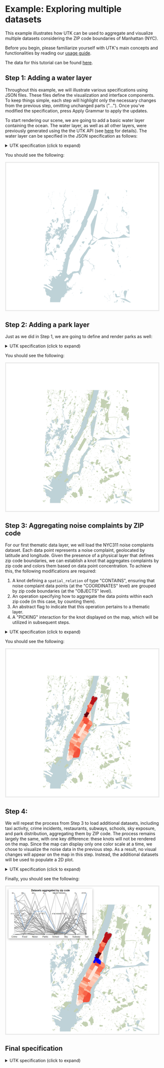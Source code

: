 # Example: Exploring multiple datasets

This example illustrates how UTK can be used to aggregate and visualize multiple datasets considering the ZIP code boundaries of Manhattan (NYC).

Before you begin, please familiarize yourself with UTK's main concepts and functionalities by reading our [usage guide](../USAGE.md).

The data for this tutorial can be found [here](https://drive.google.com/drive/folders/179RYmhPGNvd_kiLLg6AWIM-5wVciyLGr?usp=sharing).

## Step 1: Adding a water layer

Throughout this example, we will illustrate various specifications using JSON files. These files define the visualization and interface components. To keep things simple, each step will highlight only the necessary changes from the previous step, omitting unchanged parts ("..."). Once you've modified the specification, press Apply Grammar to apply the updates.

To start rendering our scene, we are going to add a basic water layer containing the ocean. The water layer, as well as all other layers, were previously generated using the the UTK API (see [here](../USAGE.md) for details). The water layer can be specified in the JSON specification as follows:

<details>
<summary>UTK specification (click to expand)</summary>

```diff
{
  "components": [
    {
      "map": {
        "camera": {...},
+         "knots": ["purewater"],
+         "interactions": ["NONE"]
      },
      "plots": [],
      "knots": [
+       {
+         "id": "pureWater",
+         "integration_scheme": [{"out": {"name": "water", "level": "OBJECTS"}}]
+       },
      ],
      "position": {...}
    },
    {
      "type": "GRAMMAR",
      "position": {...}
    },
    {
      "type": "TOGGLE_KNOT",
      "map_id": 0,
      "position":{...}
    }
  ],
  "arrangement": "LINKED",
  "grid": {...}
}
```
</details>

You should see the following:

![UTK example](../images/data-1.png?raw=true)

## Step 2: Adding a park layer

Just as we did in Step 1, we are going to define and render parks as well:

<details>
<summary>UTK specification (click to expand)</summary>

```diff
{
  "components": [
    {
      "map": {
        "camera": {...},
+         "knots": [... "pureparks"],
+         "interactions": [... "NONE"]
      },
      "plots": [],
      "knots": [
        ...
+       {
+         "id": "pureParks",
+         "integration_scheme": [{"out": {"name": "parks", "level": "OBJECTS"}}]
+       }
      ],
      "position": {...}
    },
    {
      "type": "GRAMMAR",
      "position": {...}
    },
    {
      "type": "TOGGLE_KNOT",
      "map_id": 0,
      "position":{...}
    }
  ],
  "arrangement": "LINKED",
  "grid": {...}
}
```
</details>

You should see the following:

![UTK example](../images/data-2.png?raw=true)

## Step 3: Aggregating noise complaints by ZIP code

For our first thematic data layer, we will load the NYC311 noise complaints dataset. Each data point represents a noise complaint, geolocated by latitude and longitude. Given the presence of a physical layer that defines zip code boundaries, we can establish a knot that aggregates complaints by zip code and colors them based on data point concentration. To achieve this, the following modifications are required:

1. A knot defining a `spatial_relation` of type "CONTAINS", ensuring that noise complaint data points (at the "COORDINATES" level) are grouped by zip code boundaries (at the "OBJECTS" level).
2. An operation specifying how to aggregate the data points within each zip code (in this case, by counting them).
3. An abstract flag to indicate that this operation pertains to a thematic layer.
4. A "PICKING" interaction for the knot displayed on the map, which will be utilized in subsequent steps.

<details>
<summary>UTK specification (click to expand)</summary>

```diff
{
  "components": [
    {
      "map": {
        "camera": {...},
          "knots": [... "noiseToZip"],
          "interactions": [... "PICKING"]
      },
      "plots": [],
      "knots": [
        ...
+       {
+         "id": "noiseToZip",
+         "integration_scheme": [
+           {
+             "spatial_relation": "CONTAINS",
+             "in": {"name": "noise", "level": "COORDINATES"},
+             "out": {"name": "zip", "level": "OBJECTS"},
+             "operation": "COUNT",
+             "abstract": true
+           }
+         ]
+       }
      ],
      "position": {...}
    },
    {
      "type": "GRAMMAR",
      "position": {...}
    },
    {
      "type": "TOGGLE_KNOT",
      "map_id": 0,
      "position":{...}
    }
  ],
  "arrangement": "LINKED",
  "grid": {...}
}
```
</details>

You should see the following:

![UTK example](../images/data-3.png?raw=true)

## Step 4:

We will repeat the process from Step 3 to load additional datasets, including taxi activity, crime incidents, restaurants, subways, schools, sky exposure, and park distribution, aggregating them by ZIP code. The process remains largely the same, with one key difference: these knots will not be rendered on the map. Since the map can display only one color scale at a time, we chose to visualize the noise data in the previous step. As a result, no visual changes will appear on the map in this step. Instead, the additional datasets will be used to populate a 2D plot.

<details>
<summary>UTK specification (click to expand)</summary>

```diff
{
  "components": [
    {
      "map": {
        "camera": {...},
          "knots": [...],
          "interactions": [...]
      },
      "plots": [],
      "knots": [
        ...
+       {
+         "id": "taxiPickupToZip",
+         "integration_scheme": [
+           {
+             "spatial_relation": "CONTAINS",
+             "in": {"name": "taxi_pickup", "level": "COORDINATES"},
+             "out": {"name": "zip", "level": "OBJECTS"},
+             "operation": "COUNT",
+             "abstract": true
+           }
+         ]
+       },
+       {
+         "id": "crimeToZip",
+         "integration_scheme": [
+           {
+             "spatial_relation": "CONTAINS",
+             "in": {"name": "crime", "level": "COORDINATES"},
+             "out": {"name": "zip", "level": "OBJECTS"},
+             "operation": "COUNT",
+             "abstract": true
+           }
+         ]
+       },
+       {
+         "id": "restaurantsToZip",
+         "integration_scheme": [
+           {
+             "spatial_relation": "CONTAINS",
+             "in": {"name": "restaurants", "level": "COORDINATES"},
+             "out": {"name": "zip", "level": "OBJECTS"},
+             "operation": "COUNT",
+             "abstract": true
+           }
+         ]
+       },
+       {
+         "id": "subwayToZip",
+         "integration_scheme": [
+           {
+             "spatial_relation": "CONTAINS",
+             "in": {"name": "subway", "level": "COORDINATES"},
+             "out": {"name": "zip","level": "OBJECTS"},
+             "operation": "COUNT",
+             "abstract": true
+           }
+         ]
+       },
+       {
+         "id": "schoolToZip",
+         "integration_scheme": [
+           {
+             "spatial_relation": "CONTAINS",
+             "in": {"name": "school","level": "COORDINATES"},
+             "out": {"name": "zip", "level": "OBJECTS"},
+             "operation": "COUNT",
+             "abstract": true
+           }
+         ]
+       },
+       {
+         "id": "skyToZip",
+         "integration_scheme": [
+           {
+             "spatial_relation": "CONTAINS",
+             "in": {"name": "sky", "level": "COORDINATES"},
+             "out": {"name": "zip", "level": "OBJECTS"},
+             "operation": "AVG",
+             "abstract": true
+           }
+         ]
+       },
+       {
+         "id": "parksToZip",
+         "integration_scheme": [
+           {
+             "spatial_relation": "CONTAINS",
+             "in": {"name": "parks_abstract", "level": "COORDINATES"},
+             "out": {"name": "zip", "level": "OBJECTS"},
+             "operation": "COUNT",
+             "abstract": true
+           }
+         ]
+       }
      ],
      "position": {...}
    },
    {
      "type": "GRAMMAR",
      "position": {...}
    },
    {
      "type": "TOGGLE_KNOT",
      "map_id": 0,
      "position":{...}
    }
  ],
  "arrangement": "LINKED",
  "grid": {...}
}
</details>
```

You should see the following:

![UTK example](../images/data-4.png?raw=true)

## Step 5:

UTk enables the creation of 2D plots using Vega-Lite, allowing them to be sourced from defined knots. Since we have multiple knots representing different dimensions aggregated by ZIP code, we will generate a parallel coordinates chart. This process follows standard Vega specifications, with the added capability of referencing knots directly using keywords within the specification.

Each plot consists of four key components:

- Plot: The Vega-Lite specification.
- Knots: The IDs of the knots used in the plot.
- Arrangement: Defines the plot’s placement. In our case, we set it to "LINKED" instead of "EMBEDDED", ensuring the plots appear on the screen.
- Interaction: Specifies user interactions. Here, we use "HOVER" to enable hover-based interactions.

To access knot data within the Vega specification, the format "knotId_keyword" is used. The available keywords are:

- "abstract" – Represents thematic data.
- "index" – Refers to the index of an element within the knot.
- "highlight" – A boolean indicating whether an element is highlighted.

In Step 3, we configured the ZIP + noise layer with a "PICKING" interaction, allowing users to highlight ZIP codes by pressing "t" while hovering over a specific ZIP code. This action sets "noiseToZip_highlight" to true for the corresponding object in the Vega specification. The interaction also works in reverse: since the parallel coordinates chart has a "HOVER" interaction, hovering over a ZIP code in the chart will highlight it accordingly.

```diff
<details>
<summary>UTK specification (click to expand)</summary>
{
  "components": [
    {
      "map": {
        "camera": {...},
          "knots": [
            ...
          ],
          "interactions": [
            ...
          ]
      },
      "plots": [
+        {
+          "plot": {
+            "$schema": "https://vega.github.io/schema/vega-lite/v5.json",
+            "width": 600,
+            "height": 300,
+            "title": {
+              "text": "Datasets aggregated by zip code",
+              "fontSize": 18
+            },
+            "transform": [
+              {"window": [{"op": "count", "as": "index"}]},
+              {"fold": ["taxiPickupToZip_abstract", "noiseToZip_abstract", "crimeToZip_abstract", +"restaurantsToZip_abstract", "subwayToZip_abstract", "schoolToZip_abstract", +"skyToZip_abstract", "parksToZip_abstract"]},
+              {"joinaggregate": [{"op": "min", "field": "value", "as": "min"}, {"op": "max", "field": +"value", "as": "max"}], "groupby": ["key"]},
+              {"calculate": "(datum.value - datum.min) / (datum.max-datum.min)", "as": "norm_val"},
+              {"calculate": "(datum.min + datum.max) / 2", "as": "mid"},
+              {"calculate": "datum.key === 'taxiPickupToZip_abstract' ? 'Taxi' : datum.key === +'noiseToZip_abstract' ? 'Noise' : datum.key === 'crimeToZip_abstract' ? 'Crime' : datum.+key === 'restaurantsToZip_abstract' ? 'Food' : datum.key === 'subwayToZip_abstract' ? +'Subway' : datum.key === 'schoolToZip_abstract' ? 'School' : datum.key === +'skyToZip_abstract' ? 'Sky' : datum.key === 'parksToZip_abstract' ? 'Parks' : 'others'", +"as": "key"}
+            ],
+            "layer": [{"mark": {"type": "rule", "color": "#ccc"}, "encoding": {"detail": {"aggregate": +"count"}, "x": {"field": "key"}}}, {
+              "mark": "line",
+              "encoding": {
+                "detail": {"type": "nominal", "field": "index"},
+                "opacity": {"value": 0.8},
+                "x": {"type": "nominal", "field": "key"},
+                "y": {"type": "quantitative", "field": "norm_val", "axis": null},
+                "stroke": {"condition": [{"test": "datum['taxiPickupToZip_highlight'] == true", "value": +"#4a97ed"}], "value": "grey"}
+              }
+            }, {
+              "encoding": {"x": {"type": "nominal", "field": "key"}, "y": {"value": 0}},
+              "layer": [{
+                "mark": {"type": "text", "style": "label"},
+                "encoding": {"text": {"aggregate": "max", "field": "max"}}
+              }, {
+                "mark": {"type": "tick", "style": "tick", "size": 8, "color": "#ccc"}
+              }]
+            }, {
+              "encoding": {
+                "x": {"type": "nominal", "field": "key"},
+                "y": {"value": 150}
+              },
+              "layer": [{
+                "mark": {"type": "text", "style": "label"},
+                "encoding": {"text": {"aggregate": "min", "field": "mid"}}
+              }, {"mark": {"type": "tick", "style": "tick", "size": 8, "color": "#ccc"}}]
+            }, {
+              "encoding": {"x": {"type": "nominal", "field": "key"}, "y": {"value": 300}},
+              "layer": [{
+                "mark": {"type": "text", "style": "label"},
+                "encoding": {"text": {"aggregate": "min", "field": "min"}}
+              }, {"mark": {"type": "tick", "style": "tick", "size": 8, "color": "#ccc"}}]
+            }],
+            "config": {
+              "axisX": {"domain": false, "labelAngle": 0, "tickColor": "#ccc", "title": null, +"labelFontSize": 16},
+              "view": {"stroke": null},
+              "style": {"label": {"baseline": "middle", "align": "right", "dx": -5}, "tick": {"orient": +"horizontal"}}
+            }
+          },
+          "knots": ["taxiPickupToZip", "noiseToZip", "crimeToZip", "restaurantsToZip", "subwayToZip", +"schoolToZip", "skyToZip", "parksToZip"],
+          "arrangement": "LINKED",
+          "interaction": "HOVER"
+        }
      ],
      "knots": [
        ...
      ],
      "position": {...}
    },
    {
      "type": "GRAMMAR",
      "position": {...}
    },
    {
      "type": "TOGGLE_KNOT",
      "map_id": 0,
      "position":{...}
    }
  ],
  "arrangement": "LINKED",
  "grid": {...}
}
```
</details>

Finally, you should see the following:

![UTK example](../images/data-5.png?raw=true)

## Final specification

<details>
<summary>UTK specification (click to expand)</summary>

```json
{
  "components": [
    {
      "map": {
        "camera": {
          "position": [-8239611, 4941390.5, 2.019619873046875],
          "direction": {
            "right": [442.88140869140625, -1476.4549560546875, 2019.619873046875],
            "lookAt": [460.66815185546875, -850.698974609375, 1239.803955078125],
            "up": [0.022156884893774986, 0.77950119972229, 0.6260088086128235]
          }
        },
        "knots": ["pureWater", "pureParks", "noiseToZip"],
        "interactions": ["NONE", "NONE", "PICKING"]
      },
      "plots": [
        {
          "plot": {
            "$schema": "https://vega.github.io/schema/vega-lite/v5.json",
            "width": 600,
            "height": 300,
            "title": {
              "text": "Datasets aggregated by zip code",
              "fontSize": 18
            },
            "transform": [
              {"window": [{"op": "count", "as": "index"}]},
              {"fold": ["taxiPickupToZip_abstract", "noiseToZip_abstract", "crimeToZip_abstract", "restaurantsToZip_abstract", "subwayToZip_abstract", "schoolToZip_abstract", "skyToZip_abstract", "parksToZip_abstract"]},
              {"joinaggregate": [{"op": "min", "field": "value", "as": "min"}, {"op": "max", "field": "value", "as": "max"}], "groupby": ["key"]},
              {"calculate": "(datum.value - datum.min) / (datum.max-datum.min)", "as": "norm_val"},
              {"calculate": "(datum.min + datum.max) / 2", "as": "mid"},
              {"calculate": "datum.key === 'taxiPickupToZip_abstract' ? 'Taxi' : datum.key === 'noiseToZip_abstract' ? 'Noise' : datum.key === 'crimeToZip_abstract' ? 'Crime' : datum.key === 'restaurantsToZip_abstract' ? 'Food' : datum.key === 'subwayToZip_abstract' ? 'Subway' : datum.key === 'schoolToZip_abstract' ? 'School' : datum.key === 'skyToZip_abstract' ? 'Sky' : datum.key === 'parksToZip_abstract' ? 'Parks' : 'others'", "as": "key"}
            ],
            "layer": [{"mark": {"type": "rule", "color": "#ccc"}, "encoding": {"detail": {"aggregate": "count"}, "x": {"field": "key"}}}, {
              "mark": "line",
              "encoding": {
                "detail": {"type": "nominal", "field": "index"},
                "opacity": {"value": 0.8},
                "x": {"type": "nominal", "field": "key"},
                "y": {"type": "quantitative", "field": "norm_val", "axis": null},
                "stroke": {"condition": [{"test": "datum['taxiPickupToZip_highlight'] == true", "value": "#4a97ed"}], "value": "grey"}
              }
            }, {
              "encoding": {"x": {"type": "nominal", "field": "key"}, "y": {"value": 0}},
              "layer": [{
                "mark": {"type": "text", "style": "label"},
                "encoding": {"text": {"aggregate": "max", "field": "max"}}
              }, {
                "mark": {"type": "tick", "style": "tick", "size": 8, "color": "#ccc"}
              }]
            }, {
              "encoding": {
                "x": {"type": "nominal", "field": "key"},
                "y": {"value": 150}
              },
              "layer": [{
                "mark": {"type": "text", "style": "label"},
                "encoding": {"text": {"aggregate": "min", "field": "mid"}}
              }, {"mark": {"type": "tick", "style": "tick", "size": 8, "color": "#ccc"}}]
            }, {
              "encoding": {"x": {"type": "nominal", "field": "key"}, "y": {"value": 300}},
              "layer": [{
                "mark": {"type": "text", "style": "label"},
                "encoding": {"text": {"aggregate": "min", "field": "min"}}
              }, {"mark": {"type": "tick", "style": "tick", "size": 8, "color": "#ccc"}}]
            }],
            "config": {
              "axisX": {"domain": false, "labelAngle": 0, "tickColor": "#ccc", "title": null, "labelFontSize": 16},
              "view": {"stroke": null},
              "style": {"label": {"baseline": "middle", "align": "right", "dx": -5}, "tick": {"orient": "horizontal"}}
            }
          },
          "knots": ["taxiPickupToZip", "noiseToZip", "crimeToZip", "restaurantsToZip", "subwayToZip", "schoolToZip", "skyToZip", "parksToZip"],
          "arrangement": "LINKED",
          "interaction": "HOVER"
        }
      ],
      "knots": [
        {
          "id": "pureWater",
          "integration_scheme": [{"out": {"name": "water", "level": "OBJECTS"}}]
        },
        {
          "id": "pureParks",
          "integration_scheme": [{"out": {"name": "parks", "level": "OBJECTS"}}]
        },
        {
          "id": "noiseToZip",
          "integration_scheme": [
            {
              "spatial_relation": "CONTAINS",
              "in": {"name": "noise", "level": "COORDINATES"},
              "out": {"name": "zip", "level": "OBJECTS"},
              "operation": "COUNT",
              "abstract": true
            }
          ]
        },
        {
          "id": "taxiPickupToZip",
          "integration_scheme": [
            {
              "spatial_relation": "CONTAINS",
              "in": {"name": "taxi_pickup", "level": "COORDINATES"},
              "out": {"name": "zip", "level": "OBJECTS"},
              "operation": "COUNT",
              "abstract": true
            }
          ]
        },
        {
          "id": "crimeToZip",
          "integration_scheme": [
            {
              "spatial_relation": "CONTAINS",
              "in": {"name": "crime", "level": "COORDINATES"},
              "out": {"name": "zip", "level": "OBJECTS"},
              "operation": "COUNT",
              "abstract": true
            }
          ]
        },
        {
          "id": "restaurantsToZip",
          "integration_scheme": [
            {
              "spatial_relation": "CONTAINS",
              "in": {"name": "restaurants", "level": "COORDINATES"},
              "out": {"name": "zip", "level": "OBJECTS"},
              "operation": "COUNT",
              "abstract": true
            }
          ]
        },
        {
          "id": "subwayToZip",
          "integration_scheme": [
            {
              "spatial_relation": "CONTAINS",
              "in": {"name": "subway", "level": "COORDINATES"},
              "out": {"name": "zip","level": "OBJECTS"},
              "operation": "COUNT",
              "abstract": true
            }
          ]
        },
        {
          "id": "schoolToZip",
          "integration_scheme": [
            {
              "spatial_relation": "CONTAINS",
              "in": {"name": "school","level": "COORDINATES"},
              "out": {"name": "zip", "level": "OBJECTS"},
              "operation": "COUNT",
              "abstract": true
            }
          ]
        },
        {
          "id": "skyToZip",
          "integration_scheme": [
            {
              "spatial_relation": "CONTAINS",
              "in": {"name": "sky", "level": "COORDINATES"},
              "out": {"name": "zip", "level": "OBJECTS"},
              "operation": "AVG",
              "abstract": true
            }
          ]
        },
        {
          "id": "parksToZip",
          "integration_scheme": [
            {
              "spatial_relation": "CONTAINS",
              "in": {"name": "parks_abstract", "level": "COORDINATES"},
              "out": {"name": "zip", "level": "OBJECTS"},
              "operation": "COUNT",
              "abstract": true
            }
          ]
        }
      ],
      "position": {"width": [6,12], "height": [1,5]}
    },
    {
      "type": "GRAMMAR",
      "position": {"width": [1,5], "height": [3,5]}
    },
    {
      "type": "TOGGLE_KNOT",
      "map_id": 0,
      "position": {"width": [1,5], "height": [1,2]}
    }
  ],
  "arrangement": "LINKED",
  "grid": {"width": 12, "height": 5}
}
```
</details>

